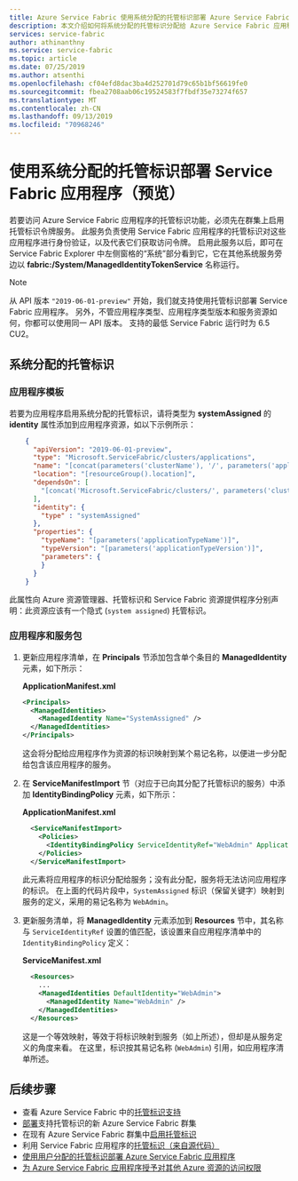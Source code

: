 ```yaml
---
title: Azure Service Fabric 使用系统分配的托管标识部署 Azure Service Fabric 应用程序 |Microsoft Docs
description: 本文介绍如何将系统分配的托管标识分配给 Azure Service Fabric 应用程序
services: service-fabric
author: athinanthny
ms.service: service-fabric
ms.topic: article
ms.date: 07/25/2019
ms.author: atsenthi
ms.openlocfilehash: cf04efd8dac3ba4d252701d79c65b1bf56619fe0
ms.sourcegitcommit: fbea2708aab06c19524583f7fbdf35e73274f657
ms.translationtype: MT
ms.contentlocale: zh-CN
ms.lasthandoff: 09/13/2019
ms.locfileid: "70968246"
---
```

# <a name="deploy-service-fabric-application-with-system-assigned-managed-identity-preview"></a>使用系统分配的托管标识部署 Service Fabric 应用程序（预览）

若要访问 Azure Service Fabric 应用程序的托管标识功能，必须先在群集上启用托管标识令牌服务。 此服务负责使用 Service Fabric 应用程序的托管标识对这些应用程序进行身份验证，以及代表它们获取访问令牌。 启用此服务以后，即可在 Service Fabric Explorer 中左侧窗格的“系统”部分看到它，它在其他系统服务旁边以 **fabric:/System/ManagedIdentityTokenService** 名称运行。

> [!NOTE] 
> 从 API 版本 `"2019-06-01-preview"` 开始，我们就支持使用托管标识部署 Service Fabric 应用程序。 另外，不管应用程序类型、应用程序类型版本和服务资源如何，你都可以使用同一 API 版本。 支持的最低 Service Fabric 运行时为 6.5 CU2。

## <a name="system-assigned-managed-identity"></a>系统分配的托管标识

### <a name="application-template"></a>应用程序模板

若要为应用程序启用系统分配的托管标识，请将类型为 **systemAssigned** 的 **identity** 属性添加到应用程序资源，如以下示例所示：

```json
    {
      "apiVersion": "2019-06-01-preview",
      "type": "Microsoft.ServiceFabric/clusters/applications",
      "name": "[concat(parameters('clusterName'), '/', parameters('applicationName'))]",
      "location": "[resourceGroup().location]",
      "dependsOn": [
        "[concat('Microsoft.ServiceFabric/clusters/', parameters('clusterName'), '/applicationTypes/', parameters('applicationTypeName'), '/versions/', parameters('applicationTypeVersion'))]"
      ],
      "identity": {
        "type" : "systemAssigned"
      },
      "properties": {
        "typeName": "[parameters('applicationTypeName')]",
        "typeVersion": "[parameters('applicationTypeVersion')]",
        "parameters": {
        }
      }
    }
```
此属性向 Azure 资源管理器、托管标识和 Service Fabric 资源提供程序分别声明：此资源应该有一个隐式 (`system assigned`) 托管标识。

### <a name="application-and-service-package"></a>应用程序和服务包

1. 更新应用程序清单，在 **Principals** 节添加包含单个条目的 **ManagedIdentity** 元素，如下所示：

    **ApplicationManifest.xml**

    ```xml
    <Principals>
      <ManagedIdentities>
        <ManagedIdentity Name="SystemAssigned" />
      </ManagedIdentities>
    </Principals>
    ```
    这会将分配给应用程序作为资源的标识映射到某个易记名称，以便进一步分配给包含该应用程序的服务。 

2. 在 **ServiceManifestImport** 节（对应于已向其分配了托管标识的服务）中添加 **IdentityBindingPolicy** 元素，如下所示：

    **ApplicationManifest.xml**

      ```xml
        <ServiceManifestImport>
          <Policies>
            <IdentityBindingPolicy ServiceIdentityRef="WebAdmin" ApplicationIdentityRef="SystemAssigned" />
          </Policies>
        </ServiceManifestImport>
      ```

    此元素将应用程序的标识分配给服务；没有此分配，服务将无法访问应用程序的标识。 在上面的代码片段中，`SystemAssigned` 标识（保留关键字）映射到服务的定义，采用的易记名称为 `WebAdmin`。

3. 更新服务清单，将 **ManagedIdentity** 元素添加到 **Resources** 节中，其名称与 `ServiceIdentityRef` 设置的值匹配，该设置来自应用程序清单中的 `IdentityBindingPolicy` 定义：

    **ServiceManifest.xml**

    ```xml
      <Resources>
        ...
        <ManagedIdentities DefaultIdentity="WebAdmin">
          <ManagedIdentity Name="WebAdmin" />
        </ManagedIdentities>
      </Resources>
    ```
    这是一个等效映射，等效于将标识映射到服务（如上所述），但却是从服务定义的角度来看。 在这里，标识按其易记名称 (`WebAdmin`) 引用，如应用程序清单所述。

## <a name="next-steps"></a>后续步骤
* 查看 Azure Service Fabric 中的[托管标识支持](./concepts-managed-identity.md)
* [部署](./configure-new-azure-service-fabric-enable-managed-identity.md)支持托管标识的新 Azure Service Fabric 群集 
* 在现有 Azure Service Fabric 群集中[启用托管标识](./configure-existing-cluster-enable-managed-identity-token-service.md)
* 利用 Service Fabric 应用程序的[托管标识（来自源代码）](./how-to-managed-identity-service-fabric-app-code.md)
* [使用用户分配的托管标识部署 Azure Service Fabric 应用程序](./how-to-deploy-service-fabric-application-user-assigned-managed-identity.md)
* [为 Azure Service Fabric 应用程序授予对其他 Azure 资源的访问权限](./how-to-grant-access-other-resources.md)
